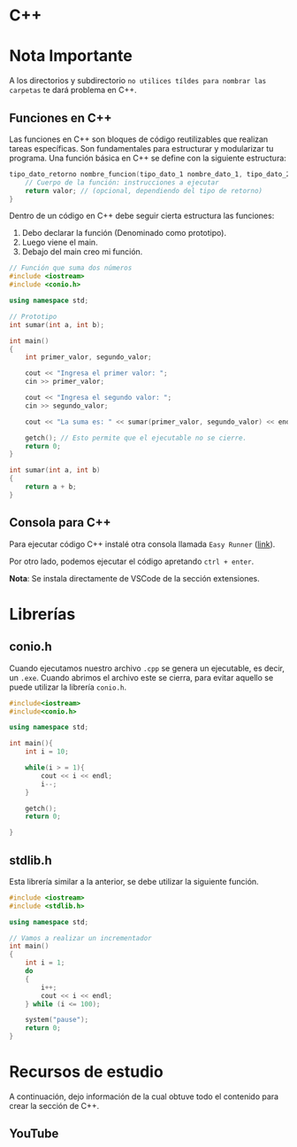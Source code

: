 # C++

# **Nota Importante**

A los directorios y subdirectorio `no utilices tíldes para nombrar las carpetas` te dará problema en C++.

## Funciones en C++

Las funciones en C++ son bloques de código reutilizables que realizan tareas específicas. Son fundamentales para estructurar y modularizar tu programa. Una función básica en C++ se define con la siguiente estructura:

```c++
tipo_dato_retorno nombre_funcion(tipo_dato_1 nombre_dato_1, tipo_dato_2 nombre_dato_2, tipo_dato_n nombre_dato_n) {
    // Cuerpo de la función: instrucciones a ejecutar
    return valor; // (opcional, dependiendo del tipo de retorno)
}
```

Dentro de un código en C++ debe seguir cierta estructura las funciones:

1. Debo declarar la función (Denominado como prototipo).
2. Luego viene el main.
3. Debajo del main creo mi función.

```c++
// Función que suma dos números
#include <iostream>
#include <conio.h>

using namespace std;

// Prototipo
int sumar(int a, int b);

int main()
{
    int primer_valor, segundo_valor;

    cout << "Ingresa el primer valor: ";
    cin >> primer_valor;

    cout << "Ingresa el segundo valor: ";
    cin >> segundo_valor;

    cout << "La suma es: " << sumar(primer_valor, segundo_valor) << endl;

    getch(); // Esto permite que el ejecutable no se cierre.
    return 0;
}

int sumar(int a, int b)
{
    return a + b;
}
```


## Consola para C++ 

Para ejecutar código C++ instalé otra consola llamada `Easy Runner` ([link](https://marketplace.visualstudio.com/items?itemName=alor-pretatma.easy-runner)). 

Por otro lado, podemos ejecutar el código apretando ``ctrl + enter``.

**Nota**: Se instala directamente de VSCode de la sección extensiones.

# Librerías

## **conio.h**

Cuando ejecutamos nuestro archivo ``.cpp`` se genera un ejecutable, es decir, un `.exe`. Cuando abrimos el archivo este se cierra, para evitar aquello se puede utilizar la librería `conio.h`.

```c++
#include<iostream>
#include<conio.h>

using namespace std;

int main(){
    int i = 10;

    while(i > = 1){
        cout << i << endl;
        i--;
    }

    getch();
    return 0;

}
```

## **stdlib.h**

Esta librería similar a la anterior, se debe utilizar la siguiente función.

```c++
#include <iostream>
#include <stdlib.h>

using namespace std;

// Vamos a realizar un incrementador
int main()
{
    int i = 1;
    do
    {
        i++;
        cout << i << endl;
    } while (i <= 100);

    system("pause");
    return 0;
}
```


# Recursos de estudio

A continuación, dejo información de la cual obtuve todo el contenido para crear la sección de C++.

## YouTube

